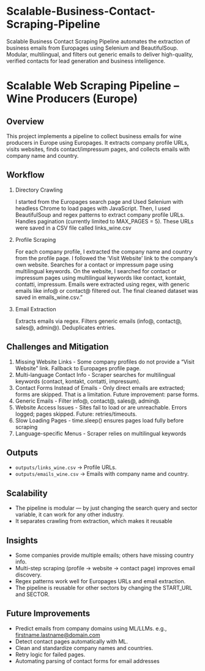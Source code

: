 # Scalable-Business-Contact-Scraping-Pipeline
Scalable Business Contact Scraping Pipeline automates the extraction of business emails from Europages using Selenium and BeautifulSoup. Modular, multilingual, and filters out generic emails to deliver high-quality, verified contacts for lead generation and business intelligence.

# Scalable Web Scraping Pipeline – Wine Producers (Europe)

## Overview
This project implements a pipeline to collect business emails for wine producers in Europe using Europages. 
It extracts company profile URLs, visits websites, finds contact/impressum pages, and collects emails with company name and country.


## Workflow

1. Directory Crawling

    I started from the Europages search page and Used Selenium with headless Chrome to load pages with JavaScript.
    Then, I used BeautifulSoup and regex patterns to extract company profile URLs.
    Handles pagination (currently limited to MAX_PAGES = 5).
    These URLs were saved in a CSV file called links_wine.csv

3. Profile Scraping

    For each company profile, I extracted the company name and country from the profile page.
    I followed the ‘Visit Website’ link to the company’s own website.
    Searches for a contact or impressum page using multilingual keywords.
    On the website, I searched for contact or impressum pages using multilingual keywords like contact, kontakt, contatti, impressum.
    Emails were extracted using regex, with generic emails like info@ or contact@ filtered out.
    The final cleaned dataset was saved in emails_wine.csv.”

5. Email Extraction

    Extracts emails via regex.
    Filters generic emails (info@, contact@, sales@, admin@).
    Deduplicates entries.


## Challenges and Mitigation

                                                     

1. Missing Website Links - Some company profiles do not provide a “Visit Website” link. Fallback to Europages profile page.     
2. Multi-language Contact Info - Scraper searches for multilingual keywords (contact, kontakt, contatti, impressum). 
3. Contact Forms Instead of Emails - Only direct emails are extracted; forms are skipped. That is a limitation. Future improvement: parse forms.
4. Generic Emails - Filter info@, contact@, sales@, admin@.                         
5. Website Access Issues - Sites fail to load or are unreachable. Errors logged; pages skipped. Future: retries/timeouts.        
6. Slow Loading Pages - time.sleep() ensures pages load fully before scraping
7. Language-specific Menus - Scraper relies on multilingual keywords


## Outputs

- `outputs/links_wine.csv` → Profile URLs.  
- `outputs/emails_wine.csv` → Emails with company name and country.

## Scalability

- The pipeline is modular — by just changing the search query and sector variable, it can work for any other industry.
- It separates crawling from extraction, which makes it reusable

## Insights

- Some companies provide multiple emails; others have missing country info.
- Multi-step scraping (profile → website → contact page) improves email discovery.
- Regex patterns work well for Europages URLs and email extraction.
- The pipeline is reusable for other sectors by changing the START_URL and SECTOR.


## Future Improvements
- Predict emails from company domains using ML/LLMs.  e.g., firstname.lastname@domain.com
- Detect contact pages automatically with ML.  
- Clean and standardize company names and countries.
- Retry logic for failed pages.
- Automating parsing of contact forms for email addresses
